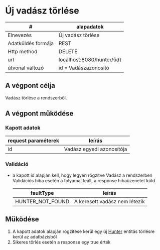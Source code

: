 # Új vadász törlése


| #                 | alapadatok                 |
|-------------------|----------------------------|
| Elnevezés         | Új vadász törlése          |
| Adatküldés formája| REST                       |
| Http method       | DELETE                     |
| url               | localhost:8080/hunter/{id} |
| útvonal változó   | id = Vadászazonosító       |

## A végpont célja

Vadász törlése a rendszerből.

## A végpont működése

### Kapott adatok

| request paraméterek | leírás                    |
|---------------------|---------------------------|
| id                  | Vadász egyedi azonosítója |

### Validáció

* a kapott id alapján kell, hogy legyen rögzítve Vadász a rendszerben
  Validációs hiba esetén a folyamat leáll, a response hibaüzenetet küld

  | faultType        | leírás                        |
  |------------------|-------------------------------|
  | HUNTER_NOT_FOUND | A keresett vadász nem létezik |

## Müködése

1. A kapott adatok alapján rögzítése kerül egy új [Hunter](entity-hunter.md) entitás törlésre kerül az adatbázisból
2. Sikeres törlés esetén a response egy true érték